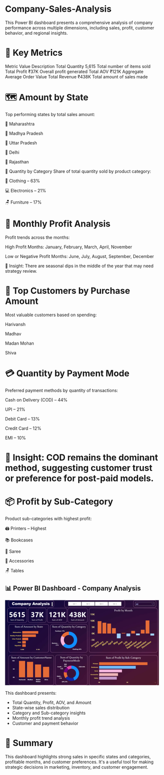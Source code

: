 # Company-Sales-Analysis
This Power BI dashboard presents a comprehensive analysis of company performance across multiple dimensions, including sales, profit, customer behavior, and regional insights.


# 🔢 Key Metrics
Metric	Value	Description
Total Quantity	5,615	Total number of items sold
Total Profit	₹37K	Overall profit generated
Total AOV	₹121K	Aggregate Average Order Value
Total Revenue	₹438K	Total amount of sales made

# 🗺️ Amount by State
Top performing states by total sales amount:

🥇 Maharashtra

🥈 Madhya Pradesh

🥉 Uttar Pradesh

🏅 Delhi

🏅 Rajasthan

🧺 Quantity by Category
Share of total quantity sold by product category:

👕 Clothing – 63%

💻 Electronics – 21%

🪑 Furniture – 17%

# 📅 Monthly Profit Analysis
Profit trends across the months:

High Profit Months: January, February, March, April, November

Low or Negative Profit Months: June, July, August, September, December

📌 Insight: There are seasonal dips in the middle of the year that may need strategy review.

# 👥 Top Customers by Purchase Amount
Most valuable customers based on spending:

Harivansh

Madhav

Madan Mohan

Shiva

# 💳 Quantity by Payment Mode
Preferred payment methods by quantity of transactions:

Cash on Delivery (COD) – 44%

UPI – 21%

Debit Card – 13%

Credit Card – 12%

EMI – 10%

# 📌 Insight: COD remains the dominant method, suggesting customer trust or preference for post-paid models.

# 📦 Profit by Sub-Category
Product sub-categories with highest profit:

🖨️ Printers – Highest

📚 Bookcases

👗 Saree

🎒 Accessories

🪑 Tables

## 📊 Power BI Dashboard - Company Analysis

![Power BI Dashboard](https://github.com/Shresth062004/Company-Sales-Analysis/blob/main/Screenshot%202025-06-03%20221302.png)

This dashboard presents:
- Total Quantity, Profit, AOV, and Amount
- State-wise sales distribution
- Category and Sub-category insights
- Monthly profit trend analysis
- Customer and payment behavior

# 🧠 Summary
This dashboard highlights strong sales in specific states and categories, profitable months, and customer preferences. It's a useful tool for making strategic decisions in marketing, inventory, and customer engagement.


